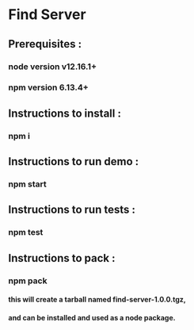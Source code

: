 # Find Server

## Prerequisites : 
### node version v12.16.1+
### npm version 6.13.4+

## Instructions to install : 
### npm i

## Instructions to run demo : 
### npm start

## Instructions to run tests : 
### npm test

## Instructions to pack : 
### npm pack
#### this will create a tarball named find-server-1.0.0.tgz, 
#### and can be installed and used as a node package.
